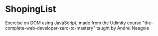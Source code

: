 # ShopingList
Exercise on DOM using JavaScript, made from the Udimity course "the-complete-web-developer-zero-to-mastery" taught by Andrei Neagoie
